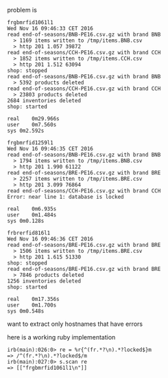 problem is

    frgbmrfid1061l1
    Wed Nov 16 09:46:33 CET 2016
    read end-of-seasons/BNB-PE16.csv.gz with brand BNB
      > 1169 items written to /tmp/items.BNB.csv
      > http 201 1.057 39872
    read end-of-seasons/CCH-PE16.csv.gz with brand CCH
      > 1852 items written to /tmp/items.CCH.csv
      > http 201 1.512 63094
    shop: stopped
    read end-of-seasons/BNB-PE16.csv.gz with brand BNB
      > 5392 products deleted
    read end-of-seasons/CCH-PE16.csv.gz with brand CCH
      > 23803 products deleted
    2684 inventories deleted
    shop: started

    real	0m29.966s
    user	0m7.560s
    sys	0m2.592s

    frgbmrfid1259l1
    Wed Nov 16 09:46:35 CET 2016
    read end-of-seasons/BNB-PE16.csv.gz with brand BNB
      > 1794 items written to /tmp/items.BNB.csv
      > http 201 1.990 61122
    read end-of-seasons/BRE-PE16.csv.gz with brand BRE
      > 2257 items written to /tmp/items.BRE.csv
      > http 201 3.099 76864
    read end-of-seasons/CCH-PE16.csv.gz with brand CCH
    Error: near line 1: database is locked

    real	0m6.935s
    user	0m1.484s
    sys	0m0.128s

    frbrerfid816l1
    Wed Nov 16 09:46:36 CET 2016
    read end-of-seasons/BRE-PE16.csv.gz with brand BRE
      > 1506 items written to /tmp/items.BRE.csv
      > http 201 1.615 51330
    shop: stopped
    read end-of-seasons/BRE-PE16.csv.gz with brand BRE
      > 7846 products deleted
    1256 inventories deleted
    shop: started

    real	0m17.356s
    user	0m1.700s
    sys	0m0.548s

want to extract only hostnames that have errors

here is a working ruby implementation

	irb(main):026:0> re = %r{^(fr.*?\n).*?locked$}m
	=> /^(fr.*?\n).*?locked$/m
	irb(main):027:0> s.scan re
	=> [["frgbmrfid1061l1\n"]]


